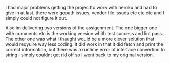 I had major problems getting the projec tto work with heroku and had to give in at last. there were gopath issues, vendor file issues etc etc etc and I simply could not figure it out.

Also im delivering two versions of the assigenment. The one bigger one with comments etc is the working version whith test success and lint pass. The other one was what i thaught would be a more clever solution that would reqyuire way less coding. It did work in that it did fetch and print the correct information, but there was a runtime error of interface convertion to string i simply couldnt get rid off so I went back to my original version.


